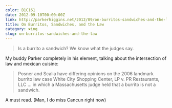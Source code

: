 ```yaml
---
color: B1C161
date: 2012-09-10T00:00:00Z
link: http://parkerhiggins.net/2012/09/on-burritos-sandwiches-and-the-law/
title: On Burritos, Sandwiches, and the Law
category: ❤ing
slug: on-burritos-sandwiches-and-the-law
---
```


> Is a burrito a sandwich? We know what the judges say.

My buddy Parker completely in his element, talking about the intersection of law
and mexican cuisine:

> Posner and Scalia have differing opinions on the 2006 landmark burrito law
> case White City Shopping Center, LP v. PR Restaurants, LLC … in which a
> Massachusetts judge held that a burrito is not a sandwich.

A must read. (Man, I do miss Cancun right now)
